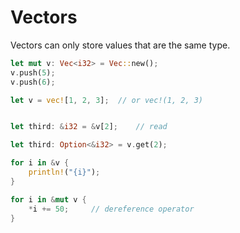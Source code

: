 # Vectors

Vectors can only store values that are the same type. 

```rust
let mut v: Vec<i32> = Vec::new();
v.push(5);
v.push(6);

let v = vec![1, 2, 3];  // or vec!(1, 2, 3)


let third: &i32 = &v[2];    // read

let third: Option<&i32> = v.get(2);

for i in &v {
    println!("{i}"); 
}

for i in &mut v {
    *i += 50;     // dereference operator
}

```
